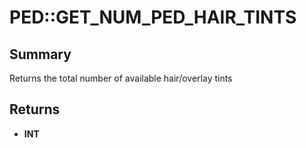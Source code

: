 # PED::GET_NUM_PED_HAIR_TINTS

## Summary
Returns the total number of available hair/overlay tints

## Returns
* **INT**